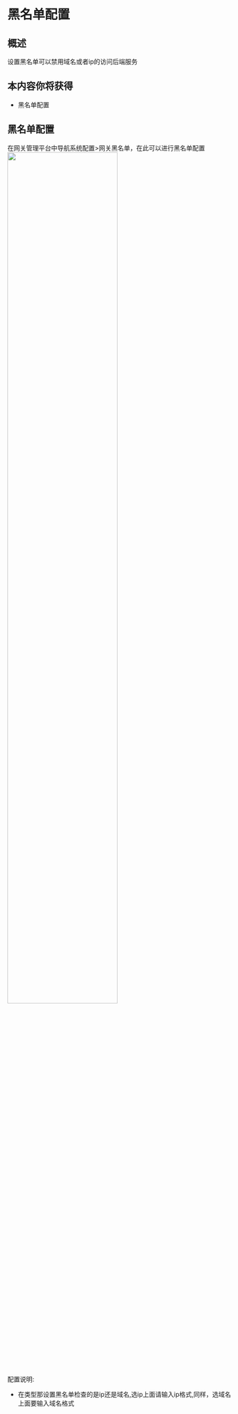 # 黑名单配置

## 概述

设置黑名单可以禁用域名或者ip的访问后端服务

## 本内容你将获得

- 黑名单配置

## 黑名单配置
在网关管理平台中导航系统配置>网关黑名单，在此可以进行黑名单配置
<img src="/technique/gateway/07_gateway_backList.png" width="70%">

配置说明:

- 在类型那设置黑名单检查的是ip还是域名,选ip上面请输入ip格式,同样，选域名上面要输入域名格式

